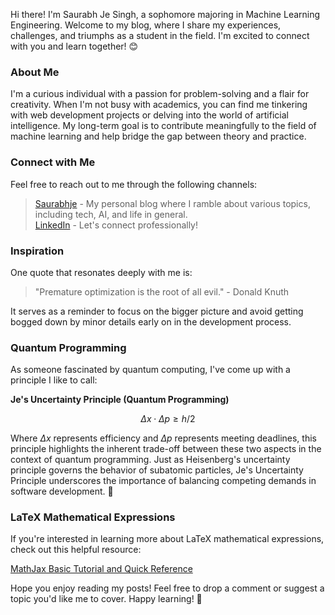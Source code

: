  Hi there! I'm Saurabh Je Singh, a sophomore majoring in Machine Learning Engineering. Welcome to my blog, where I share my experiences, challenges, and triumphs as a student in the field. I'm excited to connect with you and learn together! 😊

### About Me

I'm a curious individual with a passion for problem-solving and a flair for creativity. When I'm not busy with academics, you can find me tinkering with web development projects or delving into the world of artificial intelligence. My long-term goal is to contribute meaningfully to the field of machine learning and help bridge the gap between theory and practice.

### Connect with Me

Feel free to reach out to me through the following channels:

> [Saurabhje](https://saurabhje.vercel.app/) - My personal blog where I ramble about various topics, including tech, AI, and life in general.<br>
> [LinkedIn](https://www.linkedin.com/in/saurabhje/) - Let's connect professionally!

### Inspiration

One quote that resonates deeply with me is:

>"Premature optimization is the root of all evil." - Donald Knuth

It serves as a reminder to focus on the bigger picture and avoid getting bogged down by minor details early on in the development process.

### Quantum Programming

As someone fascinated by quantum computing, I've come up with a principle I like to call:

**Je's Uncertainty Principle (Quantum Programming)**

$$\Delta x \cdot \Delta p \geq h/2$$

Where $\Delta x$ represents efficiency and $\Delta p$ represents meeting deadlines, this principle highlights the inherent trade-off between these two aspects in the context of quantum programming. Just as Heisenberg's uncertainty principle governs the behavior of subatomic particles, Je's Uncertainty Principle underscores the importance of balancing competing demands in software development. 🤔

### LaTeX Mathematical Expressions

If you're interested in learning more about LaTeX mathematical expressions, check out this helpful resource:

[MathJax Basic Tutorial and Quick Reference](http://meta.math.stackexchange.com/questions/5020/mathjax-basic-tutorial-and-quick-reference)

Hope you enjoy reading my posts! Feel free to drop a comment or suggest a topic you'd like me to cover. Happy learning! 🚀
